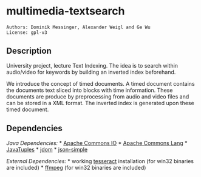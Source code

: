 multimedia-textsearch
=====================

    Authors: Dominik Messinger, Alexander Weigl and Ge Wu
	License: gpl-v3


## Description

University project, lecture Text Indexing. The idea is to search within
audio/video for keywords by building an inverted index beforehand.

We introduce the concept of timed documents. A timed document contains the
documents text sliced into blocks with time information. These documents are
produce by preprocessing from audio and video files and can be stored in a XML
format. The inverted index is generated upon these timed document. 

## Dependencies

*Java Dependencies:*
	* [Apache Commons IO](http://commons.apache.org/proper/commons-io/)
	* [Apache Commons Lang](http://commons.apache.org/proper/commons-lang/)
	* [JavaTuples](http://javatuples.org)
	* [jdom](http://jdom.org)
	* [json-simple](http://code.google.com/p/json-simple/)

*External Dependencies:*
	* working [tesseract](http://code.google.com/p/tesseract-ocr/) installation (for win32 binaries are included)
	* [ffmpeg](www.ffmpeg.org/) (for win32 binaries are included)
